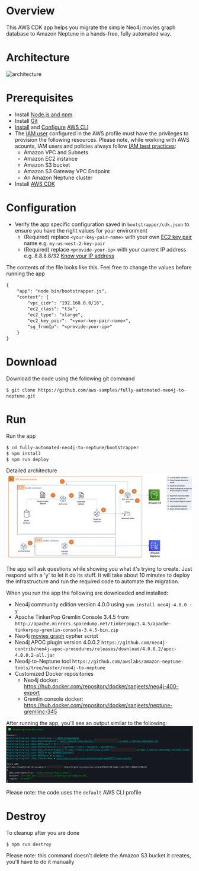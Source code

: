 # Overview

This AWS CDK app helps you migrate the simple Neo4j movies graph database to Amazon Neptune in a hands-free, fully automated way.

# Architecture

![architecture](/bootstrapper/images/neo4j-neptune.png)

# Prerequisites

- Install
  [Node.js and npm](https://docs.npmjs.com/downloading-and-installing-node-js-and-npm)
- Install [Git](https://git-scm.com/book/en/v2/Getting-Started-Installing-Git)
- [Install](https://docs.aws.amazon.com/cli/latest/userguide/cli-chap-install.html)
  and
  [Configure](https://docs.aws.amazon.com/cli/latest/userguide/cli-chap-configure.html)
  [AWS CLI](https://aws.amazon.com/cli/)
- The [IAM user](https://docs.aws.amazon.com/IAM/latest/UserGuide/id.html)
  configured in the AWS profile must have the privileges to provision the
  following resources. Please note, while working with AWS acounts, IAM users
  and policies always follow
  [IAM best practices](https://docs.aws.amazon.com/IAM/latest/UserGuide/best-practices.html):
  - Amazon VPC and Subnets
  - Amazon EC2 instance
  - Amazon S3 bucket
  - Amazon S3 Gateway VPC Endpoint
  - An Amazon Neptune cluster
- Install
  [AWS CDK](https://docs.aws.amazon.com/cdk/latest/guide/getting_started.html)

# Configuration

- Verify the app specific configuration saved in `bootstrapper/cdk.json` to
  ensure you have the right values for your environment
  - (Required) replace `<your-key-pair-name>` with your own
    [EC2 key pair](https://docs.aws.amazon.com/AWSEC2/latest/WindowsGuide/ec2-key-pairs.html#having-ec2-create-your-key-pair)
    name e.g. `my-us-west-2-key-pair`
  - (Required) replace `<provide-your-ip>` with your current IP address e.g.
    8.8.8.8/32 [Know your IP address](https://www.whatsmyip.org/)

The contents of the file looks like this. Feel free to change the values before
running the app

```
{
	"app": "node bin/bootstrapper.js",
	"context": {
		"vpc_cidr": "192.168.0.0/16",
		"ec2_class": "t3a",
		"ec2_type": "xlarge",
		"ec2_key_pair": "<your-key-pair-name>",
		"sg_fromIp": "<provide-your-ip>"
	}
}
```

# Download

Download the code using the following git command

```
$ git clone https://github.com/aws-samples/fully-automated-neo4j-to-neptune.git
```

# Run

Run the app

```
$ cd fully-automated-neo4j-to-neptune/bootstrapper
$ npm install
$ npm run deploy
```

Detailed architecture
![architecture](/bootstrapper/images/migrating-blog-sys-arch.png)

The app will ask questions while showing you what it's trying to create. Just
respond with a 'y' to let it do its stuff. It will take about 10 minutes to
deploy the infrastructure and run the required code to automate the migration.

When you run the app the following are downloaded and installed:

- Neo4j community edition version 4.0.0 using `yum install neo4j-4.0.0 -y`
- Apache TinkerPop Gremlin Console 3.4.5 from
  `http://apache.mirrors.spacedump.net/tinkerpop/3.4.5/apache-tinkerpop-gremlin-console-3.4.5-bin.zip`
- Neo4j [movies graph](/bootstrapper/movies-cypher.txt) cypher script
- Neo4j APOC plugin version 4.0.0.2
  `https://github.com/neo4j-contrib/neo4j-apoc-procedures/releases/download/4.0.0.2/apoc-4.0.0.2-all.jar`
- Neo4j-to-Neptune tool
  `https://github.com/awslabs/amazon-neptune-tools/tree/master/neo4j-to-neptune`
- Customized Docker repositories
  - Neo4j docker: https://hub.docker.com/repository/docker/sanjeets/neo4j-400-export
  - Gremlin console docker: https://hub.docker.com/repository/docker/sanjeets/neptune-gremlinc-345

After running the app, you'll see an output similar to the following:
![output](/bootstrapper/images/migrating-stack-output.png)

Please note: the code uses the `default` AWS CLI profile

# Destroy

To cleanup after you are done

```
$ npm run destroy
```

Please note: this command doesn't delete the Amazon S3 bucket it creates, you'll
have to do it manually
